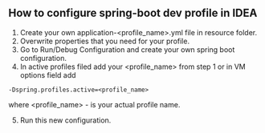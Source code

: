 ## How to configure spring-boot dev profile in IDEA

1. Create your own application-<profile_name>.yml file in resource folder.
2. Overwrite properties that you need for your profile.
3. Go to Run/Debug Configuration and create your own spring boot configuration.
4. In active profiles filed add your <profile_name> from step 1 or in VM options field add
```.env
-Dspring.profiles.active=<profile_name>
```
where <profile_name> - is your actual profile name.

5. Run this new configuration.